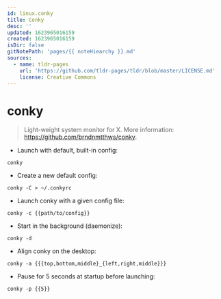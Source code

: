 ```yaml
---
id: linux.conky
title: Conky
desc: ''
updated: 1623965016159
created: 1623965016159
isDir: false
gitNotePath: 'pages/{{ noteHiearchy }}.md'
sources:
  - name: tldr-pages
    url: 'https://github.com/tldr-pages/tldr/blob/master/LICENSE.md'
    license: Creative Commons
---
```

# conky

> Light-weight system monitor for X.
> More information: <https://github.com/brndnmtthws/conky>.

- Launch with default, built-in config:

`conky`

- Create a new default config:

`conky -C > ~/.conkyrc`

- Launch conky with a given config file:

`conky -c {{path/to/config}}`

- Start in the background (daemonize):

`conky -d`

- Align conky on the desktop:

`conky -a {{{top,bottom,middle}_{left,right,middle}}}`

- Pause for 5 seconds at startup before launching:

`conky -p {{5}}`

